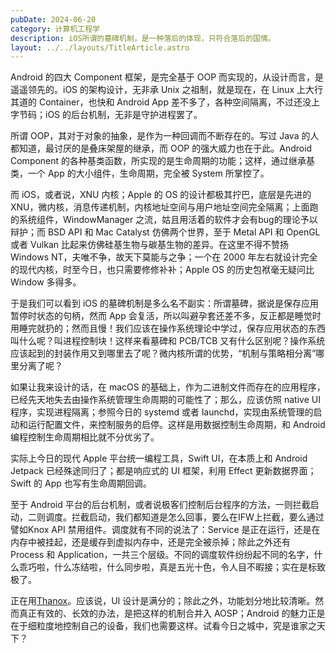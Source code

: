 ```yaml
---
pubDate: 2024-06-20
category: 计算机工程学
description: iOS所谓的墓碑机制，是一种落后的体现，只符合落后的国情。
layout: ../../layouts/TitleArticle.astro
---
```


Android 的四大 Component 框架，是完全基于 OOP 而实现的，从设计而言，是遥遥领先的。iOS 的架构设计，无非承 Unix 之祖制，就是现在，在
Linux 上大行其道的 Container，也快和 Android App 差不多了，各种空间隔离，不过还没上字节码；iOS 的后台机制，无非是守护进程罢了。

所谓 OOP，其对于对象的抽象，是作为一种回调而不断存在的。写过 Java 的人都知道，最讨厌的是叠床架屋的继承，而 OOP
的强大威力也在于此。Android Component 的各种基类函数，所实现的是生命周期的功能；这样，通过继承基类，一个 App 的大小组件，生命周期，完全被
System 所掌控了。

而 iOS，或者说，XNU 内核；Apple 的 OS 的设计都极其拧巴，底层是先进的 XNU，微内核，消息传递机制，内核地址空间与用户地址空间完全隔离；上面跑的系统组件，WindowManager
之流，姑且用活着的软件才会有bug的理论予以辩护；而 BSD API 和 Mac Catalyst 仿佛两个世界，至于 Metal API 和 OpenGL 或者
Vulkan 比起来仿佛硅基生物与碳基生物的差异。在这里不得不赞扬 Windows NT，夫唯不争，故天下莫能与之争；一个在 2000
年左右就设计完全的现代内核，时至今日，也只需要修修补补；Apple OS 的历史包袱毫无疑问比 Window 多得多。

于是我们可以看到 iOS 的墓碑机制是多么名不副实：所谓墓碑，据说是保存应用暂停时状态的句柄，然而 App
会复活，所以叫避孕套还差不多，反正都是睡觉时用睡完就扔的；然而且慢！我们应该在操作系统理论中学过，保存应用状态的东西叫什么呢？叫进程控制块！这样来看墓碑和
PCB/TCB 又有什么区别呢？操作系统应该起到的封装作用又到哪里去了呢？微内核所谓的优势，“机制与策略相分离”哪里分离了呢？

如果让我来设计的话，在 macOS 的基础上，作为二进制文件而存在的应用程序，已经先天地失去由操作系统管理生命周期的可能性了；那么，应该仿照
native UI 程序，实现进程隔离；参照今日的 systemd 或者 launchd，实现由系统管理的启动和运行配置文件，来控制服务的启停。这样是用数据控制生命周期，和
Android 编程控制生命周期相比就不分优劣了。

实际上今日的现代 Apple 平台统一编程工具，Swift UI，在本质上和 Android Jetpack 已经殊途同归了；都是响应式的 UI 框架，利用
Effect 更新数据界面；Swift 的 App 也写有生命周期回调。

至于 Android 平台的后台机制，或者说极客们控制后台程序的方法，一则拦截启动，二则调度。拦截启动，我们都知道是怎么回事，要么在IFW上拦截，要么通过譬如Knox
API 禁用组件。调度就有不同的说法了：Service 是正在运行，还是在内存中被挂起，还是缓存到虚拟内存中，还是完全被杀掉；除此之外还有
Process 和 Application，一共三个层级。不同的调度软件纷纷起不同的名字，什么乖巧啦，什么冻结啦，什么同步啦，真是五光十色，令人目不暇接；实在是标致极了。

正在用[Thanox](https://github.com/Tornaco/Thanox)。应该说，UI 设计是满分的；除此之外，功能划分地比较清晰。然而真正有效的、长效的办法，是把这样的机制合并入
AOSP；Android 的魅力正是在于细粒度地控制自己的设备，我们也需要这样。试看今日之城中，究是谁家之天下？
